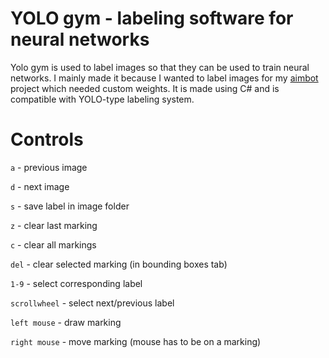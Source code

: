 # YOLO gym - labeling software for neural networks
Yolo gym is used to label images so that they can be used to train neural networks. I mainly made it because I wanted to label images for my [aimbot](https://github.com/RenarsKokins/darknet_aimbot) project which needed custom weights. It is made using C# and is compatible with YOLO-type labeling system.

# Controls
`a` - previous image

`d` - next image

`s` - save label in image folder

`z` - clear last marking

`c` - clear all markings

`del` - clear selected marking (in bounding boxes tab)

`1-9` - select corresponding label

`scrollwheel` - select next/previous label

`left mouse` - draw marking

`right mouse` - move marking (mouse has to be on a marking)